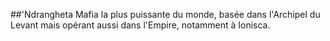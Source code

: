 ##'Ndrangheta
Mafia la plus puissante du monde, basée dans l'Archipel du Levant mais opérant aussi dans l'Empire, notamment à Ionisca.
